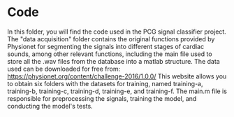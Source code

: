 # Code
In this folder, you will find the code used in the PCG signal classifier project. The "data acquisition" folder contains the original functions provided by Physionet for segmenting the signals into different stages of cardiac sounds, among other relevant functions, including the main file used to store all the .wav files from the database into a matlab structure.
The data used can be downloaded for free from: https://physionet.org/content/challenge-2016/1.0.0/ 
This website allows you to obtain six folders with the datasets for training, named training-a, training-b, training-c, training-d, training-e, and training-f.
The main.m file is responsible for preprocessing the signals, training the model, and conducting the model's tests.
